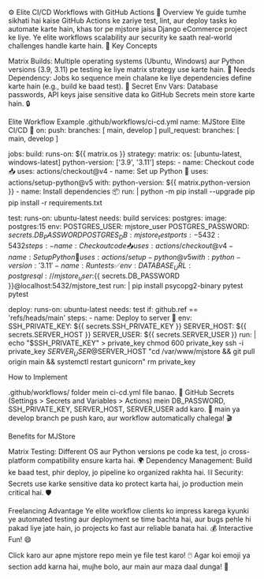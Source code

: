 ⚙️ Elite CI/CD Workflows with GitHub Actions 🎉
Overview
Ye guide tumhe sikhati hai kaise GitHub Actions ke zariye test, lint, aur deploy tasks ko automate karte hain, khas tor pe mjstore jaisa Django eCommerce project ke liye. Ye elite workflows scalability aur security ke saath real-world challenges handle karte hain. 🌟
Key Concepts

Matrix Builds: Multiple operating systems (Ubuntu, Windows) aur Python versions (3.9, 3.11) pe testing ke liye matrix strategy use karte hain. 🚀
Needs Dependency: Jobs ko sequence mein chalane ke liye dependencies define karte hain (e.g., build ke baad test). 🔗
Secret Env Vars: Database passwords, API keys jaise sensitive data ko GitHub Secrets mein store karte hain. 🔒

Elite Workflow Example
.github/workflows/ci-cd.yml
name: MJStore Elite CI/CD 🎊
on:
  push:
    branches: [ main, develop ]
  pull_request:
    branches: [ main, develop ]

jobs:
  build:
    runs-on: ${{ matrix.os }}
    strategy:
      matrix:
        os: [ubuntu-latest, windows-latest]
        python-version: ['3.9', '3.11']
    steps:
      - name: Checkout code 📥
        uses: actions/checkout@v4
      - name: Set up Python 🐍
        uses: actions/setup-python@v5
        with:
          python-version: ${{ matrix.python-version }}
      - name: Install dependencies 📦
        run: |
          python -m pip install --upgrade pip
          pip install -r requirements.txt

  test:
    runs-on: ubuntu-latest
    needs: build
    services:
      postgres:
        image: postgres:15
        env:
          POSTGRES_USER: mjstore_user
          POSTGRES_PASSWORD: ${{ secrets.DB_PASSWORD }}
          POSTGRES_DB: mjstore_test
        ports:
          - 5432:5432
    steps:
      - name: Checkout code 📥
        uses: actions/checkout@v4
      - name: Set up Python 🐍
        uses: actions/setup-python@v5
        with:
          python-version: '3.11'
      - name: Run tests ✅
        env:
          DATABASE_URL: postgresql://mjstore_user:${{ secrets.DB_PASSWORD }}@localhost:5432/mjstore_test
        run: |
          pip install psycopg2-binary pytest
          pytest

  deploy:
    runs-on: ubuntu-latest
    needs: test
    if: github.ref == 'refs/heads/main'
    steps:
      - name: Deploy to server 🚀
        env:
          SSH_PRIVATE_KEY: ${{ secrets.SSH_PRIVATE_KEY }}
          SERVER_HOST: ${{ secrets.SERVER_HOST }}
          SERVER_USER: ${{ secrets.SERVER_USER }}
        run: |
          echo "$SSH_PRIVATE_KEY" > private_key
          chmod 600 private_key
          ssh -i private_key $SERVER_USER@$SERVER_HOST "cd /var/www/mjstore && git pull origin main && systemctl restart gunicorn"
          rm private_key

How to Implement

.github/workflows/ folder mein ci-cd.yml file banao. 📁
GitHub Secrets (Settings > Secrets and Variables > Actions) mein DB_PASSWORD, SSH_PRIVATE_KEY, SERVER_HOST, SERVER_USER add karo. 🔐
main ya develop branch pe push karo, aur workflow automatically chalega! 🎬

Benefits for MJStore

Matrix Testing: Different OS aur Python versions pe code ka test, jo cross-platform compatibility ensure karta hai. 🌍
Dependency Management: Build ke baad test, phir deploy, jo pipeline ko organized rakhta hai. ⛓️
Security: Secrets use karke sensitive data ko protect karta hai, jo production mein critical hai. 🛡️

Freelancing Advantage
Ye elite workflow clients ko impress karega kyunki ye automated testing aur deployment se time bachta hai, aur bugs pehle hi pakad liye jate hain, jo projects ko fast aur reliable banata hai. 💰
Interactive Fun! 😄

Click karo aur apne mjstore repo mein ye file test karo! 🖱️
Agar koi emoji ya section add karna hai, mujhe bolo, aur main aur maza daal dunga! 🎉
